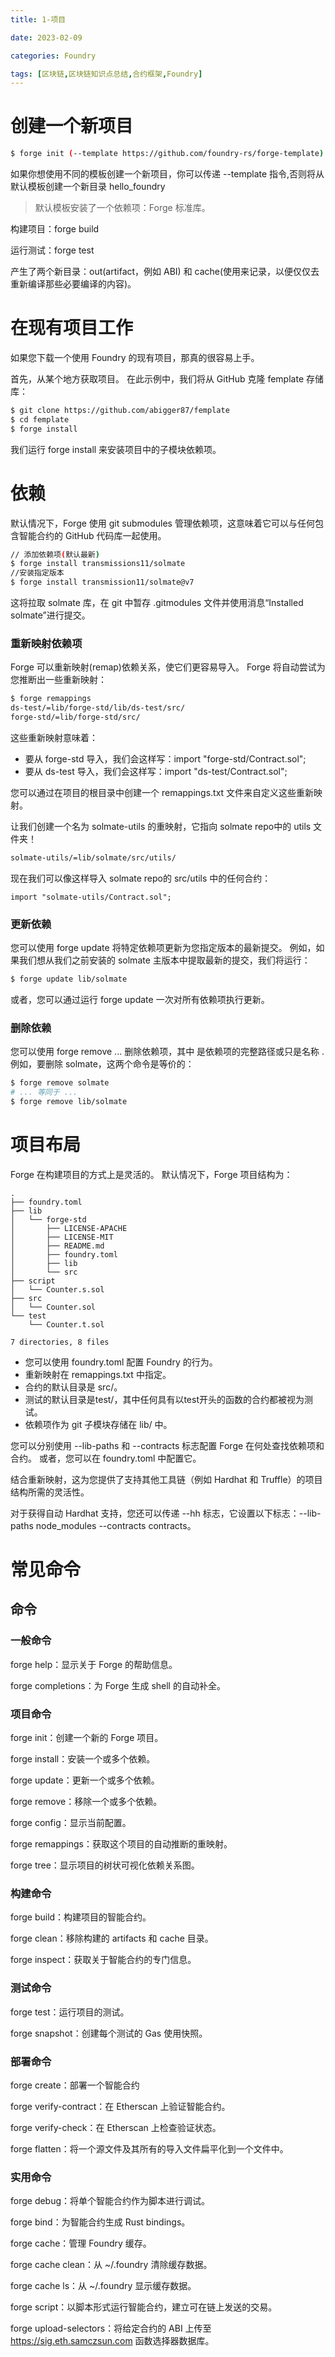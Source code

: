 ```yaml
---
title: 1-项目

date: 2023-02-09	

categories: Foundry	

tags: [区块链,区块链知识点总结,合约框架,Foundry]
---	
```


# 创建一个新项目

```sh
$ forge init (--template https://github.com/foundry-rs/forge-template) hello_template
```

如果你想使用不同的模板创建一个新项目，你可以传递 --template 指令,否则将从默认模板创建一个新目录 hello_foundry 

> 默认模板安装了一个依赖项：Forge 标准库。

构建项目：forge build

运行测试：forge test

产生了两个新目录：out(artifact，例如 ABI) 和 cache(使用来记录，以便仅仅去重新编译那些必要编译的内容)。

# 在现有项目工作

如果您下载一个使用 Foundry 的现有项目，那真的很容易上手。

首先，从某个地方获取项目。 在此示例中，我们将从 GitHub 克隆 femplate 存储库：

```sh
$ git clone https://github.com/abigger87/femplate
$ cd femplate
$ forge install
```

我们运行 forge install 来安装项目中的子模块依赖项。

# 依赖

默认情况下，Forge 使用 git submodules 管理依赖项，这意味着它可以与任何包含智能合约的 GitHub 代码库一起使用。

```sh
// 添加依赖项(默认最新)
$ forge install transmissions11/solmate
//安装指定版本
$ forge install transmission11/solmate@v7
```

这将拉取 solmate 库，在 git 中暂存 .gitmodules 文件并使用消息“Installed solmate”进行提交。

### 重新映射依赖项

Forge 可以重新映射(remap)依赖关系，使它们更容易导入。 Forge 将自动尝试为您推断出一些重新映射：

```sh
$ forge remappings
ds-test/=lib/forge-std/lib/ds-test/src/
forge-std/=lib/forge-std/src/
```

这些重新映射意味着：

- 要从 forge-std 导入，我们会这样写：import "forge-std/Contract.sol";
- 要从 ds-test 导入，我们会这样写：import "ds-test/Contract.sol";

您可以通过在项目的根目录中创建一个 remappings.txt 文件来自定义这些重新映射。

让我们创建一个名为 solmate-utils 的重映射，它指向 solmate repo中的 utils 文件夹！

```sh
solmate-utils/=lib/solmate/src/utils/
```

现在我们可以像这样导入 solmate repo的 src/utils 中的任何合约：

```solidity
import "solmate-utils/Contract.sol";
```

### 更新依赖

您可以使用 forge update 将特定依赖项更新为您指定版本的最新提交。 例如，如果我们想从我们之前安装的 solmate 主版本中提取最新的提交，我们将运行：

```sh
$ forge update lib/solmate
```

或者，您可以通过运行 forge update 一次对所有依赖项执行更新。

### 删除依赖

您可以使用 forge remove ... 删除依赖项，其中 <deps> 是依赖项的完整路径或只是名称 . 例如，要删除 solmate，这两个命令是等价的：

```sh
$ forge remove solmate
# ... 等同于 ...
$ forge remove lib/solmate
```

# 项目布局

Forge 在构建项目的方式上是灵活的。 默认情况下，Forge 项目结构为：

```ignore
.
├── foundry.toml
├── lib
│   └── forge-std
│       ├── LICENSE-APACHE
│       ├── LICENSE-MIT
│       ├── README.md
│       ├── foundry.toml
│       ├── lib
│       └── src
├── script
│   └── Counter.s.sol
├── src
│   └── Counter.sol
└── test
    └── Counter.t.sol

7 directories, 8 files
```

- 您可以使用 foundry.toml 配置 Foundry 的行为。
- 重新映射在 remappings.txt 中指定。
- 合约的默认目录是 src/。
- 测试的默认目录是test/，其中任何具有以test开头的函数的合约都被视为测试。
- 依赖项作为 git 子模块存储在 lib/ 中。

您可以分别使用 --lib-paths 和 --contracts 标志配置 Forge 在何处查找依赖项和合约。 或者，您可以在 foundry.toml 中配置它。

结合重新映射，这为您提供了支持其他工具链（例如 Hardhat 和 Truffle）的项目结构所需的灵活性。

对于获得自动 Hardhat 支持，您还可以传递 --hh 标志，它设置以下标志：--lib-paths node_modules --contracts contracts。

# 常见命令

## 命令

### 一般命令

forge help：显示关于 Forge 的帮助信息。

forge completions：为 Forge 生成 shell 的自动补全。

### 项目命令

forge init：创建一个新的 Forge 项目。

forge install：安装一个或多个依赖。

forge update：更新一个或多个依赖。

forge remove：移除一个或多个依赖。

forge config：显示当前配置。

forge remappings：获取这个项目的自动推断的重映射。

forge tree：显示项目的树状可视化依赖关系图。

### 构建命令

forge build：构建项目的智能合约。

forge clean：移除构建的 artifacts 和 cache 目录。

forge inspect：获取关于智能合约的专门信息。

### 测试命令

forge test：运行项目的测试。

forge snapshot：创建每个测试的 Gas 使用快照。

### 部署命令

forge create：部署一个智能合约

forge verify-contract：在 Etherscan 上验证智能合约。

forge verify-check：在 Etherscan 上检查验证状态。

forge flatten：将一个源文件及其所有的导入文件扁平化到一个文件中。

### 实用命令

forge debug：将单个智能合约作为脚本进行调试。

forge bind：为智能合约生成 Rust bindings。

forge cache：管理 Foundry 缓存。

forge cache clean：从 ~/.foundry 清除缓存数据。

forge cache ls：从 ~/.foundry 显示缓存数据。

forge script：以脚本形式运行智能合约，建立可在链上发送的交易。

forge upload-selectors：将给定合约的 ABI 上传至 https://sig.eth.samczsun.com 函数选择器数据库。
